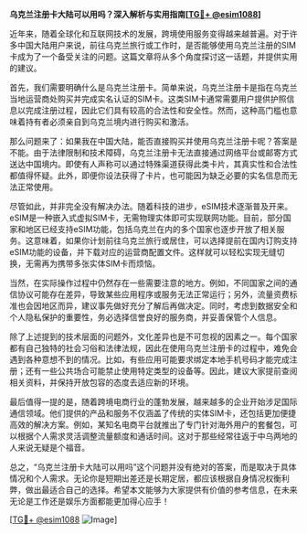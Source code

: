 **乌克兰注册卡大陆可以用吗？深入解析与实用指南[[TG💪+ @esim1088](https://t.me/s/esim1088)]**

近年来，随着全球化和互联网技术的发展，跨境使用服务变得越来越普遍。对于许多中国大陆用户来说，前往乌克兰旅行或工作时，是否能够使用乌克兰注册的SIM卡成为了一个备受关注的问题。这篇文章将从多个角度探讨这一话题，并提供实用的建议。

首先，我们需要明确什么是乌克兰注册卡。简单来说，乌克兰注册卡是指在乌克兰当地运营商处购买并完成实名认证的SIM卡。这类SIM卡通常需要用户提供护照信息以完成注册过程，因此它们具有较高的合法性和安全性。然而，这种高门槛也意味着持有者必须亲自到乌克兰境内进行购买和激活。

那么问题来了：如果我在中国大陆，能否直接购买并使用乌克兰注册卡呢？答案是不能。由于法律限制和技术障碍，乌克兰注册卡无法直接通过网络平台或邮寄方式送达中国境内。即使有人声称可以通过特殊渠道获得此类卡片，其真实性和合法性都值得怀疑。此外，即便你设法获得了卡片，也可能因为缺乏必要的实名信息而无法正常使用。

尽管如此，并非完全没有解决办法。随着科技的进步，eSIM技术逐渐普及开来。eSIM是一种嵌入式虚拟SIM卡，无需物理实体即可实现联网功能。目前，部分国家和地区已经支持eSIM功能，包括乌克兰在内的多个国家也逐步开放了相关服务。这意味着，如果你计划前往乌克兰旅行或居住，可以选择提前在国内订购支持eSIM功能的设备，并下载对应的运营商配置文件。这样就可以轻松实现无缝切换，无需再为携带多张实体SIM卡而烦恼。

当然，在实际操作过程中仍然存在一些需要注意的地方。例如，不同国家之间的通信协议可能存在差异，导致某些应用程序或服务无法正常运行；另外，流量资费标准也会因地区而异，建议事先做好充分了解后再做决定。同时，考虑到数据安全和个人隐私保护的重要性，务必选择信誉良好的服务商，并妥善保管个人信息。

除了上述提到的技术层面的问题外，文化差异也是不可忽视的因素之一。每个国家都有自己独特的社会习俗和法律法规，因此在使用乌克兰注册卡的过程中，难免会遇到各种意想不到的情况。比如，有些应用可能要求绑定本地手机号码才能完成注册；还有一些公共场合可能禁止使用特定类型的设备等。因此，建议大家提前查阅相关资料，并保持开放包容的态度去适应新的环境。

最后值得一提的是，随着跨境电商行业的蓬勃发展，越来越多的企业开始涉足国际通信领域。他们提供的产品和服务不仅涵盖了传统的实体SIM卡，还包括更加便捷高效的解决方案。例如，某知名电商平台就推出了专门针对海外用户的套餐包，可以根据个人需求灵活调整流量额度和通话时间。这对于那些经常往返于中乌两地的人来说无疑是个福音。

总之，“乌克兰注册卡大陆可以用吗”这个问题并没有绝对的答案，而是取决于具体情况和个人需求。无论你是短期出差还是长期定居，都应该根据自身情况权衡利弊，做出最适合自己的选择。希望本文能够为大家提供有价值的参考信息，在未来无论是工作还是娱乐方面都能更加得心应手！

[[TG💪+ @esim1088](https://t.me/s/esim1088) ![Image](https://i.postimg.cc/4NQfJmqS/Snipaste-2025-05-13-00-14-12.png)]